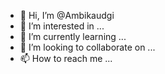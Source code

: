 - 👋 Hi, I’m @Ambikaudgi
- 👀 I’m interested in ...
- 🌱 I’m currently learning ...
- 💞️ I’m looking to collaborate on ...
- 📫 How to reach me ...

<!---
Ambikaudgi/Ambikaudgi is a ✨ special ✨ repository because its `README.md` (this file) appears on your GitHub profile.
You can click the Preview link to take a look at your changes.
--->
